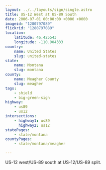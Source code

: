 ```yaml
---
layout: ../../layouts/sign/single.astro
title: US-12 West at US-89 South
date: 2006-07-01 00:00:00 +0000 +0000
imageid: "1280797089"
flickrid: "1280797089"
location:
    latitude: 46.425543
    longitude: -110.904333
country:
    name: United States
    slug: united-states
state:
    name: Montana
    slug: montana
county:
    name: Meagher County
    slug: meagher
tags:
    - shield
    - big-green-sign
highway:
    - us89
    - us12
intersections:
    - highway1: us89
      highway2: us12
statePages:
    - state/montana
countyPages:
    - state/montana/meagher

---
```

US-12 west/US-89 south at US-12/US-89 split.